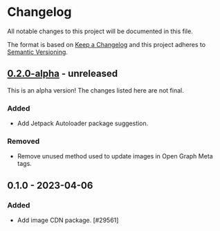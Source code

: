 # Changelog

All notable changes to this project will be documented in this file.

The format is based on [Keep a Changelog](https://keepachangelog.com/en/1.0.0/)
and this project adheres to [Semantic Versioning](https://semver.org/spec/v2.0.0.html).

## [0.2.0-alpha] - unreleased

This is an alpha version! The changes listed here are not final.

### Added
- Add Jetpack Autoloader package suggestion.

### Removed
- Remove unused method used to update images in Open Graph Meta tags.

## 0.1.0 - 2023-04-06
### Added
- Add image CDN package. [#29561]

[0.2.0-alpha]: https://github.com/Automattic/jetpack-image-cdn/compare/v0.1.0...v0.2.0-alpha
